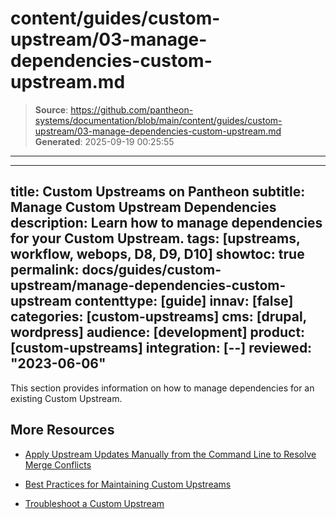 # content/guides/custom-upstream/03-manage-dependencies-custom-upstream.md

> **Source**: https://github.com/pantheon-systems/documentation/blob/main/content/guides/custom-upstream/03-manage-dependencies-custom-upstream.md
> **Generated**: 2025-09-19 00:25:55

---

---
title: Custom Upstreams on Pantheon
subtitle: Manage Custom Upstream Dependencies
description: Learn how to manage dependencies for your Custom Upstream.
tags: [upstreams, workflow, webops, D8, D9, D10]
showtoc: true
permalink: docs/guides/custom-upstream/manage-dependencies-custom-upstream
contenttype: [guide]
innav: [false]
categories: [custom-upstreams]
cms: [drupal, wordpress]
audience: [development]
product: [custom-upstreams]
integration: [--]
reviewed: "2023-06-06"
---

This section provides information on how to manage dependencies for an existing Custom Upstream.


<Partial file="upstream-management-dependencies.md" />

## More Resources

- [Apply Upstream Updates Manually from the Command Line to Resolve Merge Conflicts](/core-updates#apply-upstream-updates-manually-from-the-command-line-to-resolve-merge-conflicts)

- [Best Practices for Maintaining Custom Upstreams](/guides/custom-upstream/maintain-custom-upstream)

- [Troubleshoot a Custom Upstream](/guides/custom-upstream/troubleshooting)
